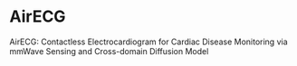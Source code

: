 # AirECG
AirECG: Contactless Electrocardiogram for Cardiac Disease Monitoring via mmWave Sensing and Cross-domain Diffusion Model
